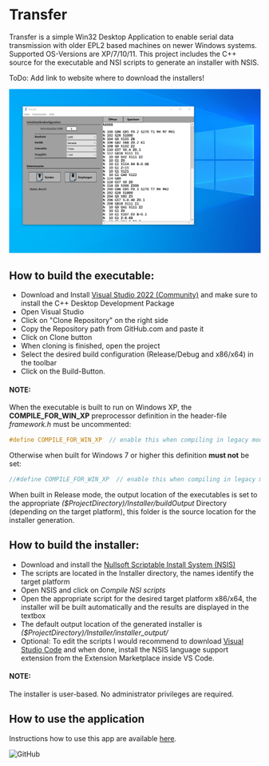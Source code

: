 # Transfer
Transfer is a simple Win32 Desktop Application to enable serial data transmission with older EPL2 based machines on newer Windows systems. Supported OS-Versions are XP/7/10/11. This project includes the C++ source for the executable and NSI scripts to generate an installer with NSIS.

ToDo: Add link to website where to download the installers!

![Transfer App User Interface](Resources/Screenshot_b.png)

## How to build the executable:

- Download and Install [Visual Studio 2022 (Community)](https://visualstudio.microsoft.com/de/downloads/) and make sure to install the C++ Desktop Development Package
- Open Visual Studio
- Click on "Clone Repository" on the right side
- Copy the Repository path from GitHub.com and paste it
- Click on Clone button
- When cloning is finished, open the project
- Select the desired build configuration (Release/Debug and x86/x64) in the toolbar
- Click on the Build-Button.

#### NOTE:
When the executable is built to run on Windows XP, the **COMPILE_FOR_WIN_XP** preprocessor definition in the header-file *framework.h* must be uncommented:
```C++
#define COMPILE_FOR_WIN_XP  // enable this when compiling in legacy mode for windows xp
```
Otherwise when built for Windows 7 or higher this definition **must not** be set:
```C++
//#define COMPILE_FOR_WIN_XP  // enable this when compiling in legacy mode for windows xp
```
When built in Release mode, the output location of the executables is set to the appropriate *($ProjectDirectory)/Installer/buildOutput* Directory (depending on the target platform), this folder is the source location for the installer generation.

## How to build the installer:

- Download and install the [Nullsoft Scriptable Install System (NSIS)](https://nsis.sourceforge.io/Download)
- The scripts are located in the Installer directory, the names identify the target platform
- Open NSIS and click on *Compile NSI scripts* 
- Open the appropriate script for the desired target platform x86/x64, the installer will be built automatically and the results are displayed in the textbox
- The default output location of the generated installer is *($ProjectDirectory)/Installer/installer_output/*
- Optional: To edit the scripts I would recommend to download [Visual Studio Code](https://code.visualstudio.com/) and when done, install the NSIS language support extension from the Extension Marketplace inside VS Code.

#### NOTE:
The installer is user-based. No administrator privileges are required.

## How to use the application

Instructions how to use this app are available [here](https://epl2-datatransmission.blogspot.com/2020/08/epl2-datenubertragung.html).

![GitHub](https://img.shields.io/github/license/LaRoomy/Transfer)
